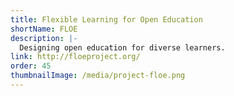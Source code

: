 ```yaml
---
title: Flexible Learning for Open Education
shortName: FLOE
description: |-
  Designing open education for diverse learners.
link: http://floeproject.org/
order: 45
thumbnailImage: /media/project-floe.png
---
```

